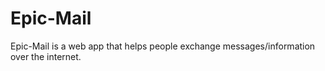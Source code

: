 # Epic-Mail
Epic-Mail is a web app that helps people exchange messages/information over the internet.